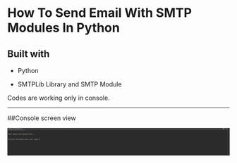 # How To Send Email With SMTP Modules In Python

## Built with 

- Python

- SMTPLib Library and SMTP Module

Codes are working only in console. 
<hr>

##Console screen view

<img src="ConsolePhoto.png">



